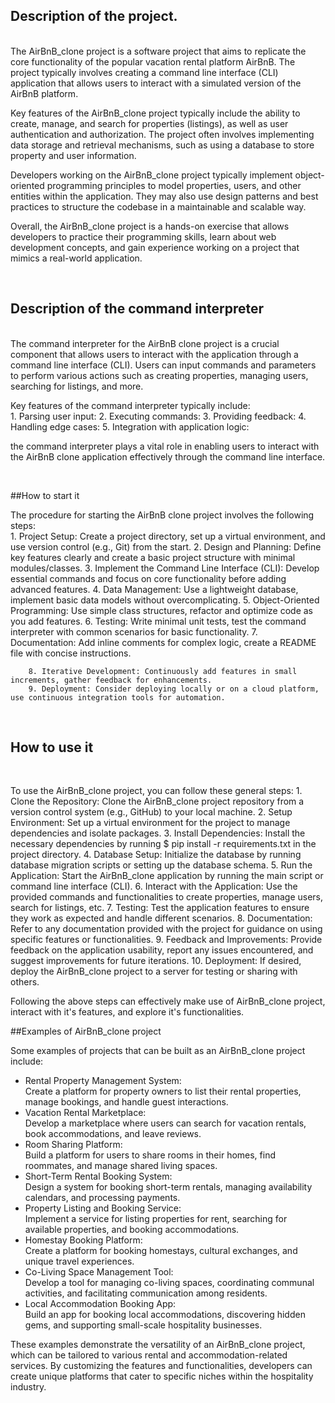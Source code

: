 ## Description of the project.

<br />
        The AirBnB_clone project is a software project that aims to replicate the core functionality of the popular vacation rental platform AirBnB. The project typically involves creating a command line interface (CLI) application that allows users to interact with a simulated version of the AirBnB platform.

Key features of the AirBnB_clone project typically include the ability to create, manage, and search for properties (listings), as well as user authentication and authorization. The project often involves implementing data storage and retrieval mechanisms, such as using a database to store property and user information.

Developers working on the AirBnB_clone project typically implement object-oriented programming principles to model properties, users, and other entities within the application. They may also use design patterns and best practices to structure the codebase in a maintainable and scalable way.

Overall, the AirBnB_clone project is a hands-on exercise that allows developers to practice their programming skills, learn about web development concepts, and gain experience working on a project that mimics a real-world application.

<br />

## Description of the command interpreter
<br />
        The command interpreter for the AirBnB clone project is a crucial component that allows users to interact with the application through a command line interface (CLI). Users can input commands and parameters to perform various actions such as creating properties, managing users, searching for listings, and more.

Key features of the command interpreter typically include:
<br />
        1. Parsing user input:
        2. Executing commands:
        3. Providing feedback:
        4. Handling edge cases:
        5. Integration with application logic:

the command interpreter plays a vital role in enabling users to interact with the AirBnB clone application effectively through the command line interface.

<br />

##How to start it
<br />

The procedure for starting the AirBnB clone project involves the following steps:
<br />
        1. Project Setup: Create a project directory, set up a virtual environment, and use version control (e.g., Git) from the start.
        2. Design and Planning: Define key features clearly and create a basic project structure with minimal modules/classes.
        3. Implement the Command Line Interface (CLI): Develop essential commands and focus on core functionality before adding advanced features.
        4. Data Management: Use a lightweight database, implement basic data models without overcomplicating.
        5. Object-Oriented Programming: Use simple class structures, refactor and optimize code as you add features.
        6. Testing: Write minimal unit tests, test the command interpreter with common scenarios for basic functionality.
        7. Documentation: Add inline comments for complex logic, create a README file with concise instructions.


        8. Iterative Development: Continuously add features in small increments, gather feedback for enhancements.
        9. Deployment: Consider deploying locally or on a cloud platform, use continuous integration tools for automation.

<br />

## How to use it
<br />

To use the AirBnB_clone project, you can follow these general steps:
        1. Clone the Repository:
Clone the AirBnB_clone project repository from a version control system (e.g., GitHub) to your local machine.
        2. Setup Environment:
Set up a virtual environment for the project to manage dependencies and isolate packages.
        3. Install Dependencies:
Install the necessary dependencies by running $ pip install -r requirements.txt in the project directory.
        4. Database Setup:
Initialize the database by running database migration scripts or setting up the database schema.
        5. Run the Application:
Start the AirBnB_clone application by running the main script or command line interface (CLI).
        6. Interact with the Application:
Use the provided commands and functionalities to create properties, manage users, search for listings, etc.
        7. Testing:
Test the application features to ensure they work as expected and handle different scenarios.
        8. Documentation:
Refer to any documentation provided with the project for guidance on using specific features or functionalities.
        9. Feedback and Improvements:
Provide feedback on the application usability, report any issues encountered, and suggest improvements for future iterations.
        10. Deployment:
If desired, deploy the AirBnB_clone project to a server for testing or sharing with others.

Following the above steps can effectively make use of AirBnB_clone project, interact with it's features, and explore it's functionalities.

##Examples of AirBnB_clone project
<br />
<p> Some examples of projects that can be built as an AirBnB_clone project include:</p>

<ul>
<li>Rental Property Management System:</li>
Create a platform for property owners to list their rental properties, manage bookings, and handle guest interactions.

<li>Vacation Rental Marketplace:</li>
Develop a marketplace where users can search for vacation rentals, book accommodations, and leave reviews.
<li>Room Sharing Platform:</li>
Build a platform for users to share rooms in their homes, find roommates, and manage shared living spaces.
<li>Short-Term Rental Booking System:</li>
Design a system for booking short-term rentals, managing availability calendars, and processing payments.

<li>Property Listing and Booking Service:</li>
Implement a service for listing properties for rent, searching for available properties, and booking accommodations.

<li>Homestay Booking Platform:</li>
Create a platform for booking homestays, cultural exchanges, and unique travel experiences.

<li>Co-Living Space Management Tool:</li>
Develop a tool for managing co-living spaces, coordinating communal activities, and facilitating communication among residents.

<li>Local Accommodation Booking App:</li>
Build an app for booking local accommodations, discovering hidden gems, and supporting small-scale hospitality businesses.
</ul>
<p>
These examples demonstrate the versatility of an AirBnB_clone project, which can be tailored to various rental and accommodation-related services. By customizing the features and functionalities, developers can create unique platforms that cater to specific niches within the hospitality industry.</p>
